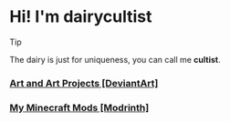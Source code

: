 # Hi! I'm dairycultist

> [!TIP]
> The dairy is just for uniqueness, you can call me **cultist**.

### [Art and Art Projects [DeviantArt]](https://www.deviantart.com/redderblanket)
### [My Minecraft Mods [Modrinth]](https://modrinth.com/user/NatsuPotato)

<!--<a href="https://bsky.app/profile/lucoa.love">My Lucoa Blog [Bluesky]</a>
    <a href="https://lucoalove.itch.io/">My Games [Itch.io]</a>
    <a href="https://www.furaffinity.net/user/hyperspritz">FurAffinity</a>
    <a href="https://mlpforums.com/profile/50681-hyperspritz/">MLP Forums</a>
    <a href="https://github.com/lucoalove">Github</a> -->

<!-- This is my unified identity :3 -->
